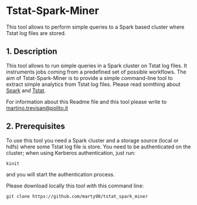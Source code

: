 # Tstat-Spark-Miner
This tool allows to perform simple queries to a Spark based cluster where Tstat log files are stored.

## 1. Description
This tool allows to run simple queries in a Spark cluster on Tstat log files.
It instruments jobs coming from a predefined set of possible workflows.
The aim of Tstat-Spark-Miner is to provide a simple command-line tool to extract simple analytics from Tstat log files.
Please read somthing about [Spark](http://spark.apache.org/) and [Tstat](http://tstat.polito.it).

For information about this Readme file and this tool please write to
[martino.trevisan@polito.it](mailto:martino.trevisan@polito.it)

## 2. Prerequisites
To use this tool you need a Spark cluster and a storage source (local or hdfs) where some Tstat log file is store.
You need to be authenticated on the cluster; when using Kerberos authentication, just run:
```
kinit
```
and you will start the authentication process.

Please download locally this tool with this command line:
```
git clone https://github.com/marty90/tstat_spark_miner
```



